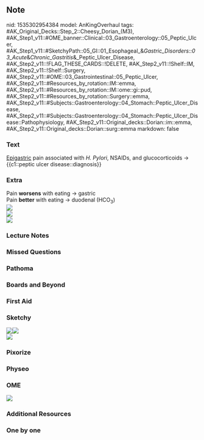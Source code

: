 ## Note
nid: 1535302954384
model: AnKingOverhaul
tags: #AK_Original_Decks::Step_2::Cheesy_Dorian_(M3), #AK_Step1_v11::#OME_banner::Clinical::03_Gastroenterology::05_Peptic_Ulcer, #AK_Step1_v11::#SketchyPath::05_GI::01_Esophageal_&_Gastric_Disorders::03_Acute_&_Chronic_Gastritis_&_Peptic_Ulcer_Disease, #AK_Step2_v11::!FLAG_THESE_CARDS::!DELETE, #AK_Step2_v11::!Shelf::IM, #AK_Step2_v11::!Shelf::Surgery, #AK_Step2_v11::#OME::03_Gastrointestinal::05_Peptic_Ulcer, #AK_Step2_v11::#Resources_by_rotation::IM::emma, #AK_Step2_v11::#Resources_by_rotation::IM::ome::gi::pud, #AK_Step2_v11::#Resources_by_rotation::Surgery::emma, #AK_Step2_v11::#Subjects::Gastroenterology::04_Stomach::Peptic_Ulcer_Disease, #AK_Step2_v11::#Subjects::Gastroenterology::04_Stomach::Peptic_Ulcer_Disease::Pathophysiology, #AK_Step2_v11::Original_decks::Dorian::im::emma, #AK_Step2_v11::Original_decks::Dorian::surg::emma
markdown: false

### Text
<u>Epigastric</u> pain associated with <i>H. Pylori</i>, NSAIDs,
and glucocorticoids → {{c1::peptic ulcer disease::diagnosis}}

### Extra
<div>
  Pain <b>worsens</b> with eating → gastric
</div>
<div>
  Pain <b>better</b> with eating → duodenal (HCO<sub>3</sub>)
</div>
<div>
  <div>
    <div>
      <b><i><img src="paste-12348030976003.jpg"></i></b>
    </div>
  </div>
  <div>
    <b><i><img src="paste-4705278406688769.jpg"></i></b>
  </div>
</div><img src="paste-1876222103519233.jpg">

### Lecture Notes


### Missed Questions


### Pathoma


### Boards and Beyond


### First Aid


### Sketchy
<div>
<div><img src=
"Screen%20Shot%202020-01-10%20at%203.53.39%20PM.JPG"><img src=
"Screen%20Shot%202020-01-10%20at%203.53.48%20PM.JPG"></div><img src="Zoverall%20picture%20(39)_1566160514431.JPG"></div>

### Pixorize


### Physeo


### OME
<div class="ome-widget">
  <a href=
  "https://onlinemeded.org/spa/gastroenterology/peptic-ulcer/acquire?ref=anki">
  <img src="_OME_AnkiFlashcards_Lesson_2.png"></a>
</div>

### Additional Resources


### One by one

